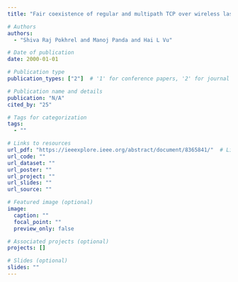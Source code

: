```yaml
---
title: "Fair coexistence of regular and multipath TCP over wireless last-miles"

# Authors
authors:
  - "Shiva Raj Pokhrel and Manoj Panda and Hai L Vu"

# Date of publication
date: 2000-01-01

# Publication type
publication_types: ["2"]  # '1' for conference papers, '2' for journal articles, '3' for preprints

# Publication name and details
publication: "N/A"
cited_by: "25"

# Tags for categorization
tags:
  - ""

# Links to resources
url_pdf: "https://ieeexplore.ieee.org/abstract/document/8365841/"  # Link to the resource
url_code: ""
url_dataset: ""
url_poster: ""
url_project: ""
url_slides: ""
url_source: ""

# Featured image (optional)
image:
  caption: ""
  focal_point: ""
  preview_only: false

# Associated projects (optional)
projects: []

# Slides (optional)
slides: ""
---
```

